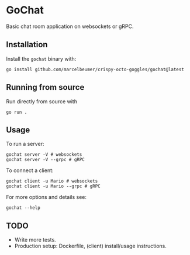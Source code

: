 # GoChat

Basic chat room application on websockets or gRPC.

## Installation

Install the `gochat` binary with:

```
go install github.com/marcelbeumer/crispy-octo-goggles/gochat@latest
```

## Running from source

Run directly from source with

```
go run .
```

## Usage

To run a server:

```
gochat server -V # websockets
gochat server -V --grpc # gRPC
```

To connect a client:

```
gochat client -u Mario # websockets
gochat client -u Mario --grpc # gRPC
```

For more options and details see:

```
gochat --help
```

## TODO

- Write more tests.
- Production setup: Dockerfile, (client) install/usage instructions.
